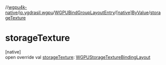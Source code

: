 //[wgpu4k-native](../../../../index.md)/[io.ygdrasil.wgpu](../../index.md)/[WGPUBindGroupLayoutEntry](../index.md)/[[native]ByValue](index.md)/[storageTexture](storage-texture.md)

# storageTexture

[native]\
open override val [storageTexture](storage-texture.md): [WGPUStorageTextureBindingLayout](../../-w-g-p-u-storage-texture-binding-layout/index.md)